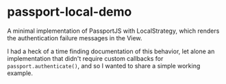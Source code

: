 # passport-local-demo

A minimal implementation of PassportJS with LocalStrategy, which renders the authentication failure messages in the View.

I had a heck of a time finding documentation of this behavior, let alone an implementation that didn't require custom callbacks for `passport.authenticate()`, and so I wanted to share a simple working example.
